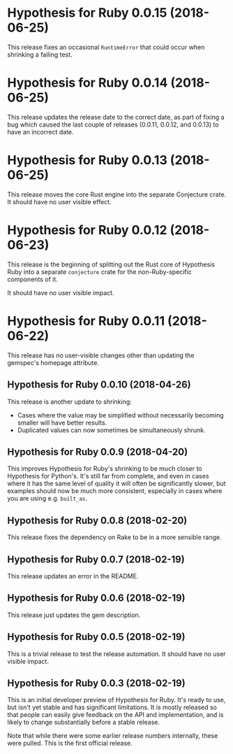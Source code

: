 # Hypothesis for Ruby 0.0.15 (2018-06-25)

This release fixes an occasional `RuntimeError` that could occur
when shrinking a failing test.

# Hypothesis for Ruby 0.0.14 (2018-06-25)

This release updates the release date to the correct date, as part of fixing a
bug which caused the last couple of releases (0.0.11, 0.0.12, and 0.0.13) to
have an incorrect date.

# Hypothesis for Ruby 0.0.13 (2018-06-25)

This release moves the core Rust engine into the separate Conjecture crate. It
should have no user visible effect.

# Hypothesis for Ruby 0.0.12 (2018-06-23)

This release is the beginning of splitting out the Rust core of Hypothesis
Ruby into a separate `conjecture` crate for the non-Ruby-specific components
of it.

It should have no user visible impact.

# Hypothesis for Ruby 0.0.11 (2018-06-22)

This release has no user-visible changes other than updating the gemspec's
homepage attribute.

## Hypothesis for Ruby 0.0.10 (2018-04-26)

This release is another update to shrinking:

* Cases where the value may be simplified without necessarily
  becoming smaller will have better results.
* Duplicated values can now sometimes be simultaneously shrunk.

## Hypothesis for Ruby 0.0.9 (2018-04-20)

This improves Hypothesis for Ruby's shrinking to be much closer
to Hypothesis for Python's. It's still far from complete, and even
in cases where it has the same level of quality it will often be
significantly slower, but examples should now be much more consistent,
especially in cases where you are using e.g. `built_as`.

## Hypothesis for Ruby 0.0.8 (2018-02-20)

This release fixes the dependency on Rake to be in a more sensible range.

## Hypothesis for Ruby 0.0.7 (2018-02-19)

This release updates an error in the README.

## Hypothesis for Ruby 0.0.6 (2018-02-19)

This release just updates the gem description.

## Hypothesis for Ruby 0.0.5 (2018-02-19)

This is a trivial release to test the release automation.
It should have no user visible impact.

## Hypothesis for Ruby 0.0.3 (2018-02-19)

This is an initial developer preview of Hypothesis for Ruby.
It's ready to use, but isn't yet stable and has significant
limitations. It is mostly released so that people can easily give
feedback on the API and implementation, and is likely to change
substantially before a stable release.

Note that while there were some earlier release numbers internally,
these were pulled. This is the first official release.
